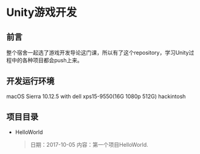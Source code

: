 Unity游戏开发
================
前言
----------------
整个宿舍一起选了游戏开发导论这门课，所以有了这个repository，学习Unity过程中的各种项目都会push上来。

开发运行环境
----------------
macOS Sierra 10.12.5 with dell xps15-9550(16G 1080p 512G) hackintosh

项目目录
---------------
* HelloWorld
  >日期：2017-10-05
  >内容：第一个项目HelloWorld.


